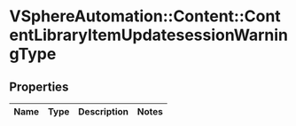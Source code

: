 # VSphereAutomation::Content::ContentLibraryItemUpdatesessionWarningType

## Properties
Name | Type | Description | Notes
------------ | ------------- | ------------- | -------------


